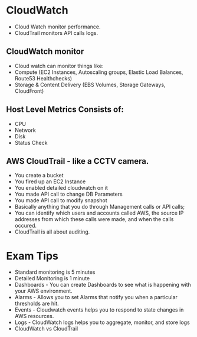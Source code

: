 # CloudWatch 

- Cloud Watch monitor performance. 
- CloudTrail monitors API calls logs.

## CloudWatch monitor

- Cloud watch can monitor things like:
- Compute (EC2 Instances, Autoscaling groups, Elastic Load Balances, Route53 Healthchecks)
- Storage & Content Delivery (EBS Volumes, Storage Gateways, CloudFront)

## Host Level Metrics Consists of:

- CPU
- Network
- Disk
- Status Check

## AWS CloudTrail - like a CCTV camera.

- You create a bucket
- You fired up an EC2 Instance
- You enabled detailed cloudwatch on it
- You made API call to change DB Parameters
- You made API call to modify snapshot
- Basically anything that you do through Management calls or API calls;
- You can identify which users and accounts called AWS, the source IP addresses from which these calls were made, and when the calls occured.
- CloudTrail is all about auditing.

# Exam Tips

- Standard monitoring is 5 minutes
- Detailed Monitoring is 1 minute
- Dashboards - You can create Dashboards to see what is happening with your AWS environment.
- Alarms -  Allows you to set Alarms that notify you when a particular thresholds are hit.
- Events -  Cloudwatch events helps you to respond to state changes in AWS resources.
- Logs - CloudWatch logs helps you to aggregate, monitor, and store logs
- CloudWatch vs CloudTrail